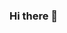 ### Hi there 👋

<!--
**mercethem/mercethem** is a ✨ _special_ ✨ repository because its `README.md` (this file) appears on your GitHub profile.

[<img align="left" alt="linkedin | LinkedIn" width="24px" src="www.linkedin.com/in/mercethem" />][linkedin]
[<img align="left" height="24" width="24" src="https://cdn.jsdelivr.net/npm/simple-icons@v4/icons/gmail.svg" />][gmail]

